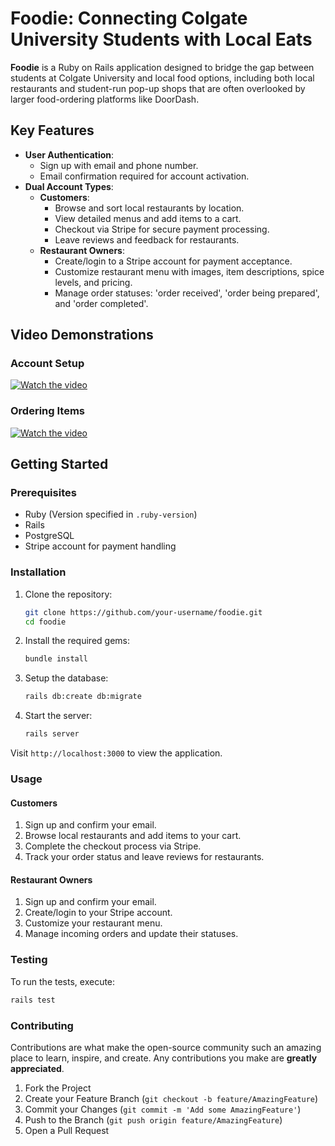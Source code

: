 # Foodie: Connecting Colgate University Students with Local Eats

**Foodie** is a Ruby on Rails application designed to bridge the gap between students at Colgate University and local food options, including both local restaurants and student-run pop-up shops that are often overlooked by larger food-ordering platforms like DoorDash.

## Key Features

- **User Authentication**:
  - Sign up with email and phone number.
  - Email confirmation required for account activation.
- **Dual Account Types**:
  - **Customers**:
    - Browse and sort local restaurants by location.
    - View detailed menus and add items to a cart.
    - Checkout via Stripe for secure payment processing.
    - Leave reviews and feedback for restaurants.
  - **Restaurant Owners**:
    - Create/login to a Stripe account for payment acceptance.
    - Customize restaurant menu with images, item descriptions, spice levels, and pricing.
    - Manage order statuses: 'order received', 'order being prepared', and 'order completed'.

## Video Demonstrations

### Account Setup 
[![Watch the video](https://img.youtube.com/vi/gBncKRbZoMU/maxresdefault.jpg)](https://www.youtube.com/watch?v=gBncKRbZoMU)

### Ordering Items
[![Watch the video](https://img.youtube.com/vi/jRUMfHkB1bY/maxresdefault.jpg)](https://www.youtube.com/watch?v=jRUMfHkB1bY)

## Getting Started

### Prerequisites

- Ruby (Version specified in `.ruby-version`)
- Rails
- PostgreSQL
- Stripe account for payment handling

### Installation

1. Clone the repository:
   ```bash
   git clone https://github.com/your-username/foodie.git
   cd foodie
   
2. Install the required gems:
   ```bash
   bundle install
   
3. Setup the database:
   ```bash
   rails db:create db:migrate

4. Start the server:
   ```bash
   rails server


Visit `http://localhost:3000` to view the application.

### Usage

#### Customers
1. Sign up and confirm your email.
2. Browse local restaurants and add items to your cart.
3. Complete the checkout process via Stripe.
4. Track your order status and leave reviews for restaurants.

#### Restaurant Owners
1. Sign up and confirm your email.
2. Create/login to your Stripe account.
3. Customize your restaurant menu.
4. Manage incoming orders and update their statuses.

### Testing

To run the tests, execute:
  ```bash
  rails test
  ```


### Contributing

Contributions are what make the open-source community such an amazing place to learn, inspire, and create. Any contributions you make are **greatly appreciated**.

1. Fork the Project
2. Create your Feature Branch (`git checkout -b feature/AmazingFeature`)
3. Commit your Changes (`git commit -m 'Add some AmazingFeature'`)
4. Push to the Branch (`git push origin feature/AmazingFeature`)
5. Open a Pull Request

